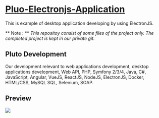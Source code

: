# [Pluo-Electronjs-Application](https://startbootstrap.com/template-overviews/resume/)

This is example of desktop application developing by using ElectronJS.

** Note : **
*This repositoy consist of some files of the project only. The completed project is kept in our private git.*

## Pluto Development
Our development relevant to web applications development, desktop applications development, Web API, PHP, Symfony 2/3/4, Java, C#, JavaScript, Angular, VueJS, ReactJS, NodeJS, ElectronJS, Docker, HTML/CSS, MySQL SQL, Selenium, SOAP.

## Preview
![](https://github.com/plutosolutions/pluto-electronjs/blob/master/pluto-electronjs.png)
